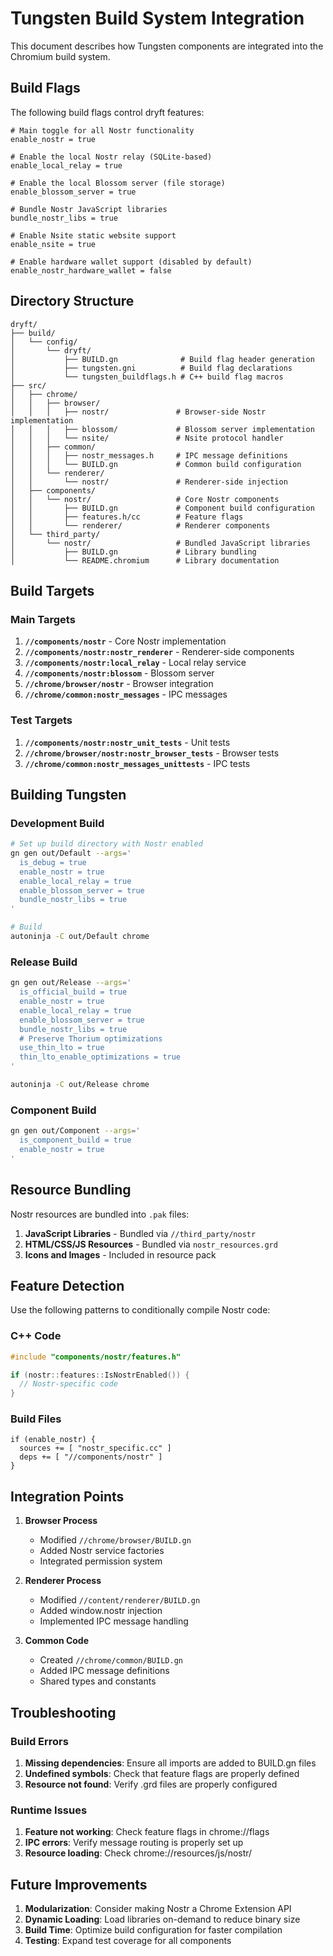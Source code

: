 # Tungsten Build System Integration

This document describes how Tungsten components are integrated into the Chromium build system.

## Build Flags

The following build flags control dryft features:

```gn
# Main toggle for all Nostr functionality
enable_nostr = true

# Enable the local Nostr relay (SQLite-based)
enable_local_relay = true

# Enable the local Blossom server (file storage)
enable_blossom_server = true

# Bundle Nostr JavaScript libraries
bundle_nostr_libs = true

# Enable Nsite static website support
enable_nsite = true

# Enable hardware wallet support (disabled by default)
enable_nostr_hardware_wallet = false
```

## Directory Structure

```
dryft/
├── build/
│   └── config/
│       └── dryft/
│           ├── BUILD.gn              # Build flag header generation
│           ├── tungsten.gni          # Build flag declarations
│           └── tungsten_buildflags.h # C++ build flag macros
├── src/
│   ├── chrome/
│   │   ├── browser/
│   │   │   ├── nostr/               # Browser-side Nostr implementation
│   │   │   ├── blossom/             # Blossom server implementation
│   │   │   └── nsite/               # Nsite protocol handler
│   │   ├── common/
│   │   │   ├── nostr_messages.h     # IPC message definitions
│   │   │   └── BUILD.gn             # Common build configuration
│   │   └── renderer/
│   │       └── nostr/               # Renderer-side injection
│   ├── components/
│   │   └── nostr/                   # Core Nostr components
│   │       ├── BUILD.gn             # Component build configuration
│   │       ├── features.h/cc        # Feature flags
│   │       └── renderer/            # Renderer components
│   └── third_party/
│       └── nostr/                   # Bundled JavaScript libraries
│           ├── BUILD.gn             # Library bundling
│           └── README.chromium      # Library documentation
```

## Build Targets

### Main Targets

1. **`//components/nostr`** - Core Nostr implementation
2. **`//components/nostr:nostr_renderer`** - Renderer-side components
3. **`//components/nostr:local_relay`** - Local relay service
4. **`//components/nostr:blossom`** - Blossom server
5. **`//chrome/browser/nostr`** - Browser integration
6. **`//chrome/common:nostr_messages`** - IPC messages

### Test Targets

1. **`//components/nostr:nostr_unit_tests`** - Unit tests
2. **`//chrome/browser/nostr:nostr_browser_tests`** - Browser tests
3. **`//chrome/common:nostr_messages_unittests`** - IPC tests

## Building Tungsten

### Development Build

```bash
# Set up build directory with Nostr enabled
gn gen out/Default --args='
  is_debug = true
  enable_nostr = true
  enable_local_relay = true
  enable_blossom_server = true
  bundle_nostr_libs = true
'

# Build
autoninja -C out/Default chrome
```

### Release Build

```bash
gn gen out/Release --args='
  is_official_build = true
  enable_nostr = true
  enable_local_relay = true
  enable_blossom_server = true
  bundle_nostr_libs = true
  # Preserve Thorium optimizations
  use_thin_lto = true
  thin_lto_enable_optimizations = true
'

autoninja -C out/Release chrome
```

### Component Build

```bash
gn gen out/Component --args='
  is_component_build = true
  enable_nostr = true
'
```

## Resource Bundling

Nostr resources are bundled into `.pak` files:

1. **JavaScript Libraries** - Bundled via `//third_party/nostr`
2. **HTML/CSS/JS Resources** - Bundled via `nostr_resources.grd`
3. **Icons and Images** - Included in resource pack

## Feature Detection

Use the following patterns to conditionally compile Nostr code:

### C++ Code

```cpp
#include "components/nostr/features.h"

if (nostr::features::IsNostrEnabled()) {
  // Nostr-specific code
}
```

### Build Files

```gn
if (enable_nostr) {
  sources += [ "nostr_specific.cc" ]
  deps += [ "//components/nostr" ]
}
```

## Integration Points

1. **Browser Process**
   - Modified `//chrome/browser/BUILD.gn`
   - Added Nostr service factories
   - Integrated permission system

2. **Renderer Process**
   - Modified `//content/renderer/BUILD.gn`
   - Added window.nostr injection
   - Implemented IPC message handling

3. **Common Code**
   - Created `//chrome/common/BUILD.gn`
   - Added IPC message definitions
   - Shared types and constants

## Troubleshooting

### Build Errors

1. **Missing dependencies**: Ensure all imports are added to BUILD.gn files
2. **Undefined symbols**: Check that feature flags are properly defined
3. **Resource not found**: Verify .grd files are properly configured

### Runtime Issues

1. **Feature not working**: Check feature flags in chrome://flags
2. **IPC errors**: Verify message routing is properly set up
3. **Resource loading**: Check chrome://resources/js/nostr/

## Future Improvements

1. **Modularization**: Consider making Nostr a Chrome Extension API
2. **Dynamic Loading**: Load libraries on-demand to reduce binary size
3. **Build Time**: Optimize build configuration for faster compilation
4. **Testing**: Expand test coverage for all components